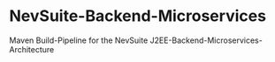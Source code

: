 # NevSuite-Backend-Microservices
Maven Build-Pipeline for the NevSuite J2EE-Backend-Microservices-Architecture
